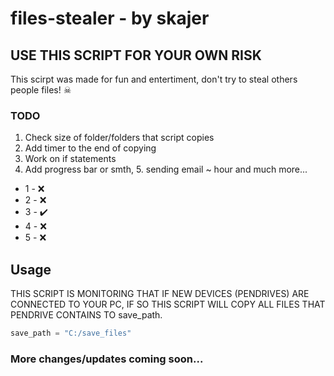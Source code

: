 # files-stealer - by skajer


## **USE THIS SCRIPT FOR YOUR OWN RISK**

This scirpt was made for fun and entertiment, don't try to steal others people files! ☠


### **TODO**
1. Check size of folder/folders that script copies
2. Add timer to the end of copying
3. Work on if statements
4. Add progress bar or smth, 5. sending email ~ hour and much more...

* 1 - ❌
* 2 - ❌
* 3 - ✔️
* 4 - ❌
* 5 - ❌

## **Usage** ##
THIS SCRIPT IS MONITORING THAT IF NEW DEVICES (PENDRIVES) ARE CONNECTED TO YOUR PC, IF SO THIS SCRIPT WILL COPY ALL FILES THAT PENDRIVE CONTAINS TO save_path.


```python
save_path = "C:/save_files"
```




### More changes/updates coming soon... 
